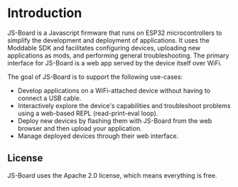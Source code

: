 # Introduction

JS-Board is a Javascript firmware that runs on ESP32 microcontrollers to simplify the
development and deployment of applications.
It uses the Moddable SDK and facilitates configuring devices, uploading new applications as mods,
and performing general troubleshooting.
The primary interface for JS-Board is a web app served by the device itself over WiFi.

The goal of JS-Board is to support the following use-cases:

- Develop applications on a WiFi-attached device without having to connect a USB cable.
- Interactively explore the device's capabilities and troubleshoot problems using a
  web-based REPL (read-print-eval loop).
- Deploy new devices by flashing them with JS-Board from the web browser and then
  upload your application.
- Manage deployed devices through their web interface.

## License

JS-Board uses the Apache 2.0 license, which means everything is free.
